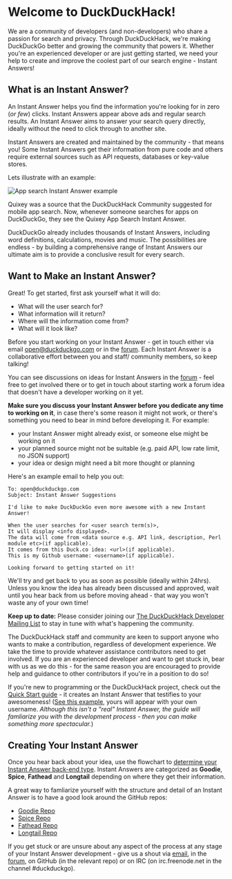 # Welcome to DuckDuckHack!

We are a community of developers (and non-developers) who share a passion for search and privacy. Through DuckDuckHack, we're making DuckDuckGo better and growing the community that powers it. Whether you're an experienced developer or are just getting started, we need your help to create and improve the coolest part of our search engine - Instant Answers!

## What is an Instant Answer?

An Instant Answer helps you find the information you're looking for in zero (_or few_) clicks. Instant Answers appear above ads and regular search results. An Instant Answer aims to answer your search query directly, ideally without the need to click through to another site.

Instant Answers are created and maintained by the community - that means you! Some Instant Answers get their information from pure code and others require external sources such as API requests, databases or key-value stores. 

Lets illustrate with an example:

![App search Instant Answer example](https://images.duckduckgo.com/iu/?u=https%3A%2F%2Fraw.githubusercontent.com%2Fduckduckgo%2Fduckduckgo-documentation%2Fmaster%2Fduckduckhack%2Fassets%2Fapp_search_example.png&f=1)

Quixey was a source that the DuckDuckHack Community suggested for mobile app search. Now, whenever someone searches for apps on DuckDuckGo, they see the Quixey App Search Instant Answer. 

DuckDuckGo already includes thousands of Instant Answers, including word definitions, calculations, movies and music. The possibilities are endless - by building a comprehensive range of Instant Answers our ultimate aim is to provide a conclusive result for every search.

## Want to Make an Instant Answer?

Great! To get started, first ask yourself what it will do:

- What will the user search for?
- What information will it return?
- Where will the information come from?
- What will it look like?

Before you start working on your Instant Answer - get in touch either via email [open@duckduckgo.com](mailto:open@duckduckgo.com) or in the [forum](https://duck.co/ideas). Each Instant Answer is a collaborative effort between you and staff/ community members, so keep talking!

You can see discussions on ideas for Instant Answers in the [forum](https://duck.co/ideas) - feel free to get involved there or to get in touch about starting work a forum idea that doesn't have a developer working on it yet.

**Make sure you discuss your Instant Answer before you dedicate any time to working on it**, in case there's some reason it might not work, or there's something you need to bear in mind before developing it. For example:
 - your Instant Answer might already exist, or someone else might be working on it
 - your planned source might not be suitable (e.g. paid API, low rate limit, no JSON support)
 - your idea or design might need a bit more thought or planning

Here's an example email to help you out:

```text
To: open@duckduckgo.com
Subject: Instant Answer Suggestions

I'd like to make DuckDuckGo even more awesome with a new Instant Answer!

When the user searches for <user search term(s)>,
It will display <info displayed>.
The data will come from <data source e.g. API link, description, Perl module etc>(if applicable).
It comes from this Duck.co idea: <url>(if applicable).
This is my Github username: <username>(if applicable).

Looking forward to getting started on it!
```

We'll try and get back to you as soon as possible (ideally within 24hrs). Unless you know the idea has already been discussed and approved, wait until you hear back from us before moving ahead - that way you won't waste any of your own time! 

**Keep up to date:** Please consider joining our [The DuckDuckHack Developer Mailing List](https://www.listbox.com/subscribe/?list_id=197814) to stay in tune with what's happening the community.

The DuckDuckHack staff and community are keen to support anyone who wants to make a contribution, regardless of development experience. We take the time to provide whatever assistance contributors need to get involved. If you are an experienced developer and want to get stuck in, bear with us as we do this - for the same reason you are encouraged to provide help and guidance to other contributors if you're in a position to do so!

If you're new to programming or the DuckDuckHack project, check out the [Quick Start guide](https://github.com/duckduckgo/duckduckgo-documentation/blob/master/duckduckhack/goodie/goodie_quickstart.md) - it creates an Instant Answer that testifies to your awesomeness! ([See this example](https://duckduckgo.com/?q=duckduckhack+zekiel&ia=answer), yours will appear with your own username. _Although this isn't a "real" Instant Answer, the guide will famliarize you with the development process - then you can make something more spectacular._)

## Creating Your Instant Answer

Once you hear back about your idea, use the flowchart to [determine your Instant Answer back-end type](https://github.com/duckduckgo/duckduckgo-documentation/blob/master/duckduckhack/getting-started/determine_your_instant_answer_type.md). Instant Answers are categorized as **Goodie**, **Spice**, **Fathead** and **Longtail** depending on where they get their information.

A great way to famliarize yourself with the structure and detail of an Instant Answer is to have a good look around the GitHub repos:
 - [Goodie Repo](https://github.com/duckduckgo/zeroclickinfo-goodies)
 - [Spice Repo](https://github.com/duckduckgo/zeroclickinfo-spice)
 - [Fathead Repo](https://github.com/duckduckgo/zeroclickinfo-fathead)
 - [Longtail Repo](https://github.com/duckduckgo/zeroclickinfo-longtail)

If you get stuck or are unsure about any aspect of the process at any stage of your Instant Answer development - give us a shout via [email](mailto:open@duckduckgo.com), in the [forum](https://duck.co/ideas), on GitHub (in the relevant repo) or on IRC (on irc.freenode.net in the channel #duckduckgo).
